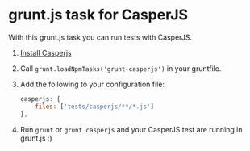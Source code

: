 # grunt.js task for CasperJS

With this grunt.js task you can run tests with CasperJS.

1. [Install Casperjs](http://casperjs.org/installation.html)
2. Call `grunt.loadNpmTasks('grunt-casperjs')` in your gruntfile.
3. Add the following to your configuration file:

	```javascript
	casperjs: {
		files: ['tests/casperjs/**/*.js']
	},
	```
4. Run `grunt` or `grunt casperjs` and your CasperJS test are running in grunt.js :)